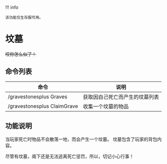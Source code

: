 !!! info

    该功能仅生存服可用。

# 坟墓

~~哎你怎么似了！~~

## 命令列表

| 命令                          | 说明              |
|-----------------------------|-----------------|
| /gravestonesplus Graves     | 获取因自己死亡而产生的坟墓列表 |
| /gravestonesplus ClaimGrave | 收集一个坟墓的物品       |

## 功能说明

当玩家死亡时物品不会散落一地，而会产生一个坟墓。
坟墓包含了玩家的背包内容。

尽管有坟墓，阁下还是无法逃离死亡惩罚，所以，切记小心行事！
